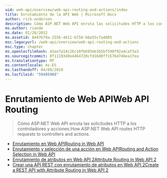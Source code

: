 ```yaml
---
uid: web-api/overview/web-api-routing-and-actions/index
title: Enrutamiento de la API Web | Microsoft Docs
author: rick-anderson
description: Cómo ASP.NET Web API enruta las solicitudes HTTP a los controladores y acciones.
ms.author: riande
ms.date: 01/26/2012
ms.assetid: 8447679a-2556-4411-b758-bbe55cfa4805
msc.legacyurl: /web-api/overview/web-api-routing-and-actions
msc.type: chapter
ms.openlocfilehash: 41ee7a14c26c10fb693eb3b5bf590f92a4caf3a3
ms.sourcegitcommit: 0f1119340e4464720cfd16d0ff15764746ea1fea
ms.translationtype: MT
ms.contentlocale: es-ES
ms.lasthandoff: 04/09/2019
ms.locfileid: "59405968"
---
```

# <a name="web-api-routing"></a><span data-ttu-id="97d3c-103">Enrutamiento de Web API</span><span class="sxs-lookup"><span data-stu-id="97d3c-103">Web API Routing</span></span>

> <span data-ttu-id="97d3c-104">Cómo ASP.NET Web API enruta las solicitudes HTTP a los controladores y acciones.</span><span class="sxs-lookup"><span data-stu-id="97d3c-104">How ASP.NET Web API routes HTTP requests to controllers and actions.</span></span>


- [<span data-ttu-id="97d3c-105">Enrutamiento en Web API</span><span class="sxs-lookup"><span data-stu-id="97d3c-105">Routing in Web API</span></span>](routing-in-aspnet-web-api.md)
- [<span data-ttu-id="97d3c-106">Enrutamiento y selección de una acción en Web API</span><span class="sxs-lookup"><span data-stu-id="97d3c-106">Routing and Action Selection in Web API</span></span>](routing-and-action-selection.md)
- [<span data-ttu-id="97d3c-107">Enrutamiento de atributos en Web API 2</span><span class="sxs-lookup"><span data-stu-id="97d3c-107">Attribute Routing in Web API 2</span></span>](attribute-routing-in-web-api-2.md)
- [<span data-ttu-id="97d3c-108">Crear una API REST con enrutamiento de atributos en Web API 2</span><span class="sxs-lookup"><span data-stu-id="97d3c-108">Create a REST API with Attribute Routing in Web API 2</span></span>](create-a-rest-api-with-attribute-routing.md)

